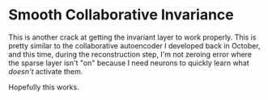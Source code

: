 # Smooth Collaborative Invariance

This is another crack at getting the invariant layer to work properly.  This is pretty similar to the collaborative autoencoder I developed back in October, and this time, during the reconstruction step, I'm not zeroing error where the sparse layer isn't "on" because I need neurons to quickly learn what *doesn't* activate them.

Hopefully this works.